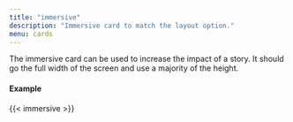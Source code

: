 ```yaml
---
title: "immersive"
description: "Immersive card to match the layout option."
menu: cards
---
```


The immersive card can be used to increase the impact of a story. It should go the full width of the screen and use a majority of the height.

#### Example
<div class="example" style="padding: 0 0 10px 0;">
  {{< immersive >}}
</div>

